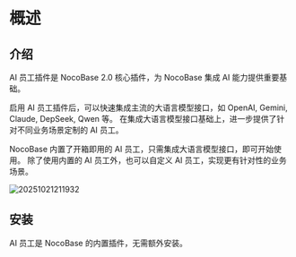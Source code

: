# 概述

## 介绍
AI 员工插件是 NocoBase 2.0 核心插件，为 NocoBase 集成 AI 能力提供重要基础。

启用 AI 员工插件后，可以快速集成主流的大语言模型接口，如 OpenAI, Gemini, Claude, DepSeek, Qwen 等。
在集成大语言模型接口基础上，进一步提供了针对不同业务场景定制的 AI 员工。

NocoBase 内置了开箱即用的 AI 员工，只需集成大语言模型接口，即可开始使用。
除了使用内置的 AI 员工外，也可以自定义 AI 员工，实现更有针对性的业务场景。

![20251021211932](https://static-docs.nocobase.com/20251021211932.png)

## 安装
AI 员工是 NocoBase 的内置插件，无需额外安装。
